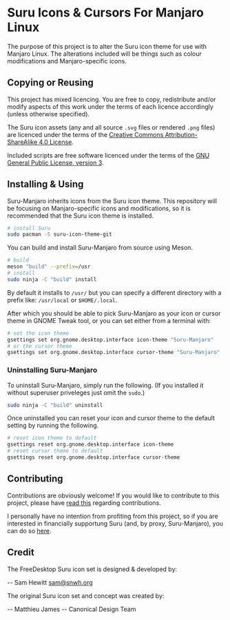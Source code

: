 Suru Icons & Cursors For Manjaro Linux
======================================

The purpose of this project is to alter the Suru icon theme for use with Manjaro Linux. The alterations included will be things such as colour modifications and Manjaro-specific icons.

## Copying or Reusing

This project has mixed licencing. You are free to copy, redistribute and/or modify aspects of this work under the terms of each licence accordingly (unless otherwise specified).

The Suru icon assets (any and all source `.svg` files or rendered `.png` files) are licenced under the terms of the [Creative Commons Attribution-ShareAlike 4.0 License](https://creativecommons.org/licenses/by-sa/4.0/).

Included scripts are free software licenced under the terms of the [GNU General Public License, version 3](https://www.gnu.org/licenses/gpl-3.0.txt).

## Installing & Using

Suru-Manjaro inherits icons from the Suru icon theme. This repository will be focusing on Manjaro-specific icons and modifications, so it is recommended that the Suru icon theme is installed.

```bash
# install Suru
sudo pacman -S suru-icon-theme-git
```

You can build and install Suru-Manjaro from source using Meson.

```bash
# build
meson "build" --prefix=/usr
# install
sudo ninja -C "build" install
```

By default it installs to `/usr/` but you can specify a different directory with a prefix like: `/usr/local` or `$HOME/.local`.

After which you should be able to pick Suru-Manjaro as your icon or cursor theme in GNOME Tweak tool, or you can set either from a terminal with:

```bash
# set the icon theme
gsettings set org.gnome.desktop.interface icon-theme "Suru-Manjaro"
# or the cursor theme
gsettings set org.gnome.desktop.interface cursor-theme "Suru-Manjaro"
```

### Uninstalling Suru-Manjaro

To uninstall Suru-Manjaro, simply run the following. (If you installed it without superuser priveleges just omit the  `sudo`.)

```bash
sudo ninja -C "build" uninstall
```

Once uninstalled you can reset your icon and cursor theme to the default setting by running the following.

```bash
# reset icon theme to default
gsettings reset org.gnome.desktop.interface icon-theme
# reset cursor theme to default
gsettings reset org.gnome.desktop.interface cursor-theme
```
## Contributing

Contributions are obviously welcome! If you would like to contribute to this project, please have [read this](/CONTRIBUTING.md) regarding contributions.

I personally have no intention from profiting from this project, so if you are interested in financially supportung Suru (and, by proxy, Suru-Manjaro), you can do so [here](https://snwh.org/donate).

## Credit

The FreeDesktop Suru icon set is designed & developed by:

 -- Sam Hewitt <sam@snwh.org>

The original Suru icon set and concept was created by:

 -- Matthieu James
 -- Canonical Design Team
